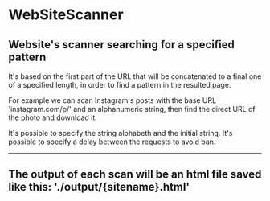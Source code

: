 # WebSiteScanner
Website's scanner searching for a specified pattern
-----------------------------------------------------------
It's based on the first part of the URL that will be concatenated to a final one of a specified length, in order to find a pattern in the resulted page.

For example we can scan Instagram's posts with the base URL 'instagram.com/p/' and an alphanumeric string, then find the direct URL of the photo and download it.

It's possible to specify the string alphabeth and the initial string.
It's possible to specify a delay between the requests to avoid ban.

----------------------
The output of each scan will be an html file saved like this: './output/{sitename}.html'
----------------------
